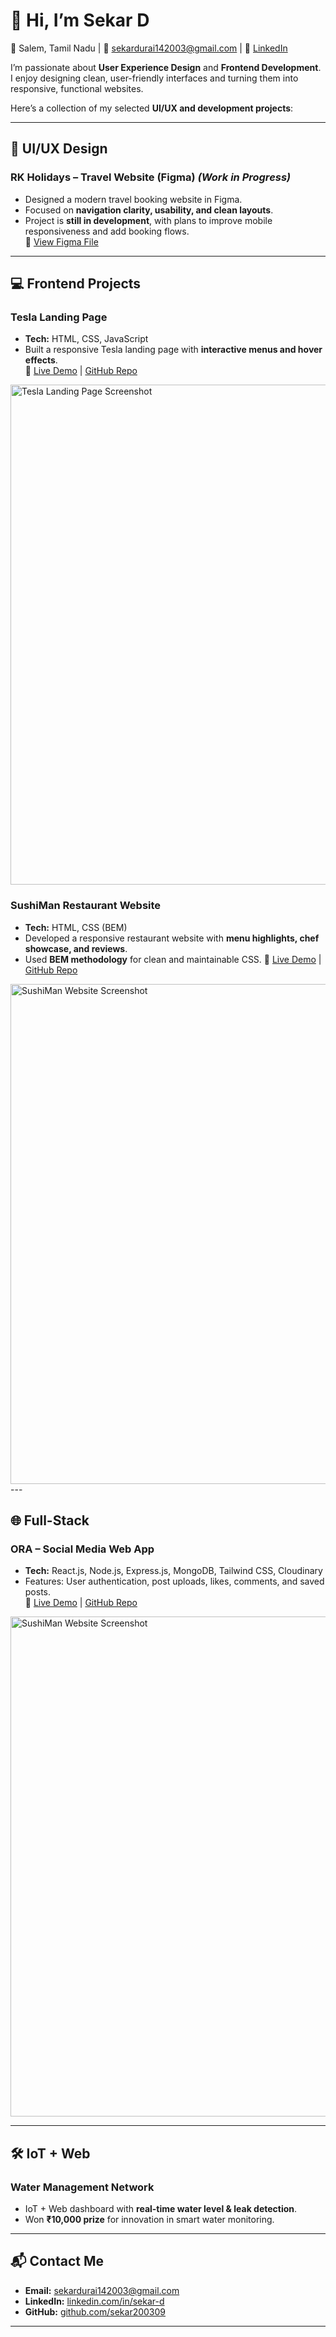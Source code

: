 # 👋 Hi, I’m Sekar D  
📍 Salem, Tamil Nadu | 📧 sekardurai142003@gmail.com | 🔗 [LinkedIn](https://www.linkedin.com/in/sekar-d)  

I’m passionate about **User Experience Design** and **Frontend Development**.  
I enjoy designing clean, user-friendly interfaces and turning them into responsive, functional websites.  

Here’s a collection of my selected **UI/UX and development projects**:  

---

## 🎨 UI/UX Design  

### RK Holidays – Travel Website (Figma) *(Work in Progress)*  
- Designed a modern travel booking website in Figma.  
- Focused on **navigation clarity, usability, and clean layouts**.  
- Project is **still in development**, with plans to improve mobile responsiveness and add booking flows.  
🔗 [View Figma File](https://www.figma.com/design/Rdt9F4GqB5yIE2scOPhL1y/RK-Holidays?node-id=0-1&t=tHfE3W4f6Ihy0dyv-1)  

---

## 💻 Frontend Projects  

### Tesla Landing Page  
- **Tech:** HTML, CSS, JavaScript  
- Built a responsive Tesla landing page with **interactive menus and hover effects**.  
🔗 [Live Demo](https://teslaui09.vercel.app/) | [GitHub Repo](https://github.com/sekar200309/Tesla_UI.git)
<img width="800" alt="Tesla Landing Page Screenshot" src="https://github.com/user-attachments/assets/e23e0f24-f807-4d97-9580-94ec01535c08" />  

### SushiMan Restaurant Website  
- **Tech:** HTML, CSS (BEM)  
- Developed a responsive restaurant website with **menu highlights, chef showcase, and reviews**.  
- Used **BEM methodology** for clean and maintainable CSS.
🔗 [Live Demo](https://sushi09.vercel.app/) | [GitHub Repo](https://github.com/sekar200309/Sushi.git)  
<img width="800" alt="SushiMan Website Screenshot" src="https://github.com/user-attachments/assets/b349c1c0-157c-48e8-87fe-a8f79a1b725d" />
---

## 🌐 Full-Stack  
### ORA – Social Media Web App  
- **Tech:** React.js, Node.js, Express.js, MongoDB, Tailwind CSS, Cloudinary  
- Features: User authentication, post uploads, likes, comments, and saved posts.  
🔗 [Live Demo](https://ora09.vercel.app/) | [GitHub Repo](https://github.com/sekar200309/Ora-Social-App.git)
<img width="800" alt="SushiMan Website Screenshot" src="https://github.com/user-attachments/assets/0a2a533b-de9d-4968-ac5f-1442b241e279" />

---

## 🛠️ IoT + Web  

### Water Management Network  
- IoT + Web dashboard with **real-time water level & leak detection**.  
- Won **₹10,000 prize** for innovation in smart water monitoring.  

---

## 📬 Contact Me  
- **Email:** sekardurai142003@gmail.com  
- **LinkedIn:** [linkedin.com/in/sekar-d](https://www.linkedin.com/in/sekar-d)  
- **GitHub:** [github.com/sekar200309](https://github.com/sekar200309)  

---
